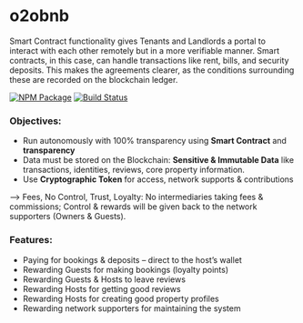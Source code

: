 # o2obnb

Smart Contract functionality gives Tenants and Landlords a portal to interact with each other remotely but in a more verifiable manner. Smart contracts, in this case, can handle transactions like rent, bills, and security deposits. This makes the agreements clearer, as the conditions surrounding these are recorded on the blockchain ledger. 

[![NPM Package](https://img.shields.io/npm/v/o2obnb.svg?style=flat-square)](https://www.npmjs.com/package/o2obnb)
[![Build Status](https://img.shields.io/travis/o2oprotocol/o2obnb.svg?branch=master&style=flat-square)](https://travis-ci.org/o2oprotocol/o2obnb)

### Objectives:
- Run autonomously with 100% transparency using **Smart Contract** and **transparency**
- Data must be stored on the Blockchain: **Sensitive & Immutable Data** like transactions, identities, reviews, core property information.
- Use **Cryptographic Token** for access, network supports & contributions

--> Fees, No Control, Trust, Loyalty: No intermediaries taking fees & commissions; Control & rewards will be given back to the network supporters (Owners & Guests).

### Features:
- Paying for bookings & deposits – direct to the host’s wallet
- Rewarding Guests for making bookings (loyalty points)
- Rewarding Guests & Hosts to leave reviews
- Rewarding Hosts for getting good reviews
- Rewarding Hosts for creating good property profiles
- Rewarding network supporters for maintaining the system
